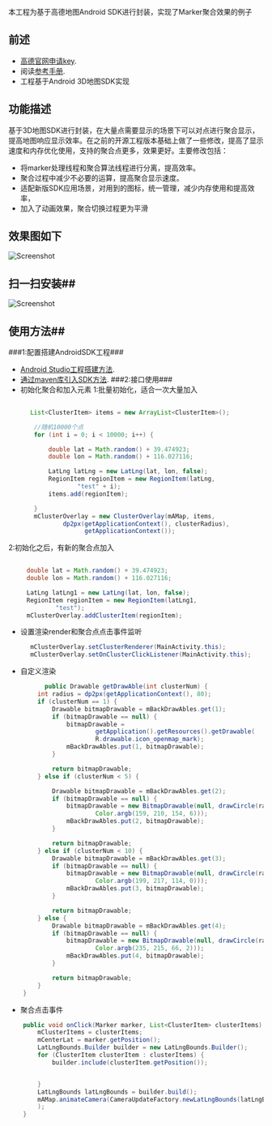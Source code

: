 本工程为基于高德地图Android SDK进行封装，实现了Marker聚合效果的例子
## 前述 ##
- [高德官网申请key](http://lbs.amap.com/dev/#/).
- 阅读[参考手册](http://a.amap.com/lbs/static/unzip/Android_Map_Doc/index.html).
- 工程基于Android 3D地图SDK实现

## 功能描述 ##
基于3D地图SDK进行封装，在大量点需要显示的场景下可以对点进行聚合显示，提高地图响应显示效率。在之前的开源工程版本基础上做了一些修改，提高了显示速度和内存优化使用，支持的聚合点更多，效果更好。主要修改包括：
- 将marker处理线程和聚合算法线程进行分离，提高效率。
- 聚合过程中减少不必要的运算，提高聚合显示速度。
- 适配新版SDK应用场景，对用到的图标，统一管理，减少内存使用和提高效率，
- 加入了动画效果，聚合切换过程更为平滑

## 效果图如下 ##
![Screenshot](https://raw.githubusercontent.com/amap-demo/android-cluster-marker/master/resource/Screenshot.png)  

## 扫一扫安装##
![Screenshot]( https://raw.githubusercontent.com/amap-demo/android-cluster-marker/master/resource/download.png)  


## 使用方法##
###1:配置搭建AndroidSDK工程###
- [Android Studio工程搭建方法](http://lbs.amap.com/api/android-sdk/guide/creat-project/android-studio-creat-project/#add-jars).
- [通过maven库引入SDK方法](http://lbsbbs.amap.com/forum.php?mod=viewthread&tid=18786).
###2:接口使用###
- 初始化聚合和加入元素
1:批量初始化，适合一次大量加入
``` java
     
      List<ClusterItem> items = new ArrayList<ClusterItem>();

       //随机10000个点
       for (int i = 0; i < 10000; i++) {

           double lat = Math.random() + 39.474923;
           double lon = Math.random() + 116.027116;

           LatLng latLng = new LatLng(lat, lon, false);
           RegionItem regionItem = new RegionItem(latLng,
                   "test" + i);
           items.add(regionItem);

       }
       mClusterOverlay = new ClusterOverlay(mAMap, items,
               dp2px(getApplicationContext(), clusterRadius),
                     getApplicationContext());
```
2:初始化之后，有新的聚合点加入
``` java
     
     double lat = Math.random() + 39.474923;
     double lon = Math.random() + 116.027116;

     LatLng latLng1 = new LatLng(lat, lon, false);
     RegionItem regionItem = new RegionItem(latLng1,
             "test");
     mClusterOverlay.addClusterItem(regionItem);
```
- 设置渲染render和聚合点点击事件监听
``` java
      mClusterOverlay.setClusterRenderer(MainActivity.this);
      mClusterOverlay.setOnClusterClickListener(MainActivity.this);
```
- 自定义渲染
``` java
          public Drawable getDrawAble(int clusterNum) {
        int radius = dp2px(getApplicationContext(), 80);
        if (clusterNum == 1) {
            Drawable bitmapDrawable = mBackDrawAbles.get(1);
            if (bitmapDrawable == null) {
                bitmapDrawable =
                        getApplication().getResources().getDrawable(
                        R.drawable.icon_openmap_mark);
                mBackDrawAbles.put(1, bitmapDrawable);
            }

            return bitmapDrawable;
        } else if (clusterNum < 5) {

            Drawable bitmapDrawable = mBackDrawAbles.get(2);
            if (bitmapDrawable == null) {
                bitmapDrawable = new BitmapDrawable(null, drawCircle(radius,
                        Color.argb(159, 210, 154, 6)));
                mBackDrawAbles.put(2, bitmapDrawable);
            }

            return bitmapDrawable;
        } else if (clusterNum < 10) {
            Drawable bitmapDrawable = mBackDrawAbles.get(3);
            if (bitmapDrawable == null) {
                bitmapDrawable = new BitmapDrawable(null, drawCircle(radius,
                        Color.argb(199, 217, 114, 0)));
                mBackDrawAbles.put(3, bitmapDrawable);
            }

            return bitmapDrawable;
        } else {
            Drawable bitmapDrawable = mBackDrawAbles.get(4);
            if (bitmapDrawable == null) {
                bitmapDrawable = new BitmapDrawable(null, drawCircle(radius,
                        Color.argb(235, 215, 66, 2)));
                mBackDrawAbles.put(4, bitmapDrawable);
            }

            return bitmapDrawable;
        }
    }
```
- 聚合点击事件
``` java
    public void onClick(Marker marker, List<ClusterItem> clusterItems) {
        mClusterItems = clusterItems;
        mCenterLat = marker.getPosition();
        LatLngBounds.Builder builder = new LatLngBounds.Builder();
        for (ClusterItem clusterItem : clusterItems) {
            builder.include(clusterItem.getPosition());


        }
        LatLngBounds latLngBounds = builder.build();
        mAMap.animateCamera(CameraUpdateFactory.newLatLngBounds(latLngBounds, 0)
        );
    }
```
